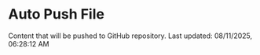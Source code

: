 # Auto Push File

Content that will be pushed to GitHub repository.
Last updated: 08/11/2025, 06:28:12 AM